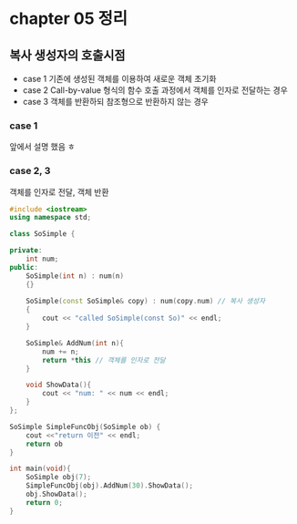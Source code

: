 # chapter 05 정리

## 복사 생성자의 호출시점

* case 1 기존에 생성된 객체를 이용하여 새로운 객체 초기화
* case 2 Call-by-value 형식의 함수 호출 과정에서 객체를 인자로 전달하는 경우
* case 3 객체를 반환하되 참조형으로 반환하지 않는 경우

### case 1
앞에서 설명 했음 ㅎ

### case 2, 3
객체를 인자로 전달, 객체 반환

~~~c++
#include <iostream>
using namespace std;

class SoSimple {

private:
    int num;
public:
    SoSimple(int n) : num(n)
    {}
    
    SoSimple(const SoSimple& copy) : num(copy.num) // 복사 생성자
    {
        cout << "called SoSimple(const So)" << endl;
    }

    SoSimple& AddNum(int n){
        num += n;
        return *this // 객체를 인자로 전달
    }

    void ShowData(){
        cout << "num: " << num << endl;
    }
};

SoSimple SimpleFuncObj(SoSimple ob) {
    cout <<"return 이전" << endl;
    return ob
}

int main(void){
    SoSimple obj(7);
    SimpleFuncObj(obj).AddNum(30).ShowData();
    obj.ShowData();
    return 0;
}
~~~